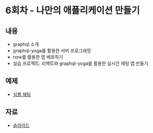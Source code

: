 # 6회차 - 나만의 애플리케이션 만들기

## 내용

- graphql 소개
- graphql-yoga를 활용한 서버 프로그래밍
- now를 활용한 앱 배포하기
- 실습 프로젝트: 리액트와 graphql-yoga를 활용한 실시간 채팅 앱 만들기

## 예제

- [심플 채팅](./simple-chat/README.md)

## 자료

- [슬라이드](./06-creating-personal-application.pdf)